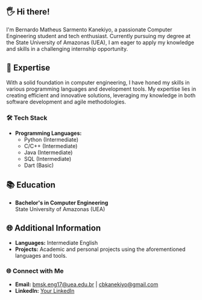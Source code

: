 ## 🖐️ Hi there!

I'm Bernardo Matheus Sarmento Kanekiyo, a passionate Computer Engineering student and tech enthusiast. Currently pursuing my degree at the State University of Amazonas (UEA), I am eager to apply my knowledge and skills in a challenging internship opportunity.

## 🚀 Expertise

With a solid foundation in computer engineering, I have honed my skills in various programming languages and development tools. My expertise lies in creating efficient and innovative solutions, leveraging my knowledge in both software development and agile methodologies.

### 🛠️ Tech Stack

- **Programming Languages:** 
  - Python (Intermediate)
  - C/C++ (Intermediate)
  - Java (Intermediate)
  - SQL (Intermediate)
  - Dart (Basic)

## 📚 Education

- **Bachelor's in Computer Engineering**  
  State University of Amazonas (UEA)  

## 🌐 Additional Information

- **Languages:** Intermediate English
- **Projects:** Academic and personal projects using the aforementioned languages and tools.

### 🌐 Connect with Me

- **Email:** bmsk.eng17@uea.edu.br | cbkanekiyo@gmail.com
- **LinkedIn:** [Your LinkedIn](https://www.linkedin.com/in/bernardo-kanekiyo-8061a5157/)
